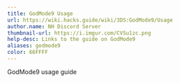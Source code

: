 ```yaml
---
title: GodMode9 Usage
url: https://wiki.hacks.guide/wiki/3DS:GodMode9/Usage
author.name: NH Discord Server
thumbnail-url: https://i.imgur.com/CVSu1zc.png
help-desc: Links to the guide on GodMode9
aliases: godmode9
color: 66FFFF
---
```


GodMode9 usage guide
